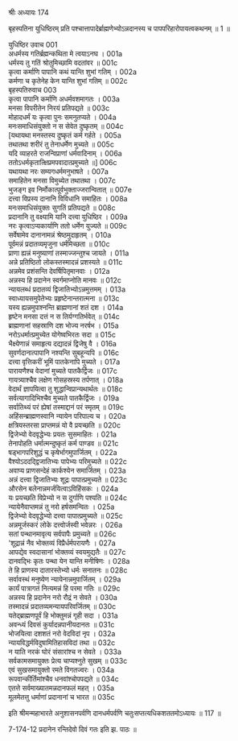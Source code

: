 श्रीः
अध्यायः 174

बृहस्पतिना युधिष्ठिरम् प्रति पश्चात्तापादेर्ब्राह्मणेभ्योऽन्नदानस्य च पापपरिहारोपायत्वकथनम् ॥ 1 ॥

युधिष्ठिर उवाच 	001  
अधर्मस्य गतिर्ब्रह्मन्कथिता मे त्वयाऽनघ ।	001a  
धर्मस्य तु गतिं श्रोतुमिच्छामि वदतांवर ॥	001c  
कृत्वा कर्माणि पापानि कथं यान्ति शुभां गतिम् ।	002a  
कर्मणा च कृतेनेह केन यान्ति शुभां गतिम् ॥	002c  
बृहस्पतिरुवाच 	003  
कृत्वा पापानि कर्माणि अधर्मवशमागतः ।	003a  
मनसा विपरीतेन निरयं प्रतिपद्यते ॥	003c  
मोहादधर्मं यः कृत्वा पुनः समनुतप्यते ।	004a  
मनःसमाधिसंयुक्तो न स सेवेत दुष्कृतम् ॥	004c  
[यथायथा मनस्तस्य दुष्कृतं कर्म गर्हते ।	005a  
तथातथा शरीरं तु तेनाधर्मेण मुच्यते ॥	005c  
यदि व्याहरते राजन्विप्राणां धर्मवादिनाम् ।	006a  
ततोऽधर्मकृतात्क्षिप्रमपवादात्प्रमुच्यते ॥]	006c  
यथायथा नरः सम्यगधर्ममनुभाषते ।	007a  
समाहितेन मनसा विमुच्येत तथातथा ।	007c  
भुजङ्ग इव निर्मोकात्पूर्वभुक्ताज्जरान्वितात् ॥	007e  
दत्त्वा विप्रस्य दानानि विविधानि समाहितः ।	008a  
मनःसमाधिसंयुक्तः सुगतिं प्रतिपद्यते ॥	008c  
प्रदानानि तु वक्ष्यामि यानि दत्त्वा युधिष्ठिर ।	009a  
नरः कृत्वाऽप्यकार्याणि ततो धर्मेण युज्यते ॥	009c  
सर्वेषामेव दानानामन्नं श्रेष्ठमुदाहृतम् ।	010a  
पूर्वमन्नं प्रदातव्यमृजुना धर्ममिच्छता ॥	010c  
प्राणा ह्यन्नं मनुष्याणां तस्माज्जन्तुश्च जायते ।	011a  
अन्ने प्रतिष्ठितो लोकस्तस्मादन्नं प्रशस्यते ॥	011c  
अन्नमेव प्रशंसन्ति देवर्षिपितृमानवाः ।	012a  
अन्नस्य हि प्रदानेन स्वर्गमाप्नोति मानवः ॥	012c  
न्यायलब्धं प्रदातव्यं द्विजातिभ्योऽन्नमुत्तमम् ।	013a  
स्वाध्यायसमुपेतेभ्यः प्रहृष्टेनान्तरात्मना ॥	013c  
यस्य ह्यन्नमुपाश्नन्ति ब्राह्मणानां शतं दश ।	014a  
हृष्टेन मनसा दत्तं न स तिर्यग्गतिर्भवेत् ॥	014c  
ब्राह्मणानां सहस्राणि दश भोज्य नरर्षभ ।	015a  
नरोऽधर्मात्प्रमुच्येत योगेष्वभिरतः सदा ॥	015c  
भैक्ष्येणान्नं समाहृत्य दद्यादन्नं द्विजेषु वै ।	016a  
सुवर्णदानात्पापानि नश्यन्ति सुबहून्यपि ॥	016c  
दत्त्वा वृत्तिकरीं भूमिं पातकेनापि मुच्यते ।	017a  
पारायणैश्च वेदानां मुच्यते पातकैर्द्विजः ॥	017c  
गायत्र्याश्चैव लक्षेण गोसहस्रस्य तर्पणात् ।	018a  
वेदार्थं ज्ञापयित्वा तु शुद्धान्विप्रान्यथार्थतः ॥	018c  
सर्वत्यागादिभिश्चैव मुच्यते पातकैर्द्विजः ।	019a  
सर्वातिथ्यं परं ह्येषां तस्माद्दानं परं स्मृतम् ॥	019c  
अहिंसन्ब्राह्मणस्वानि न्यायेन परिपाल्य च ।	020a  
क्षत्रियस्तरसा प्राप्तमन्नं यो वै प्रयच्छति ॥	020c  
द्विजेभ्यो वेदवृद्धेभ्यः प्रयतः सुसमाहितः ।	021a  
तेनापोहति धर्मात्मन्दुष्कृतं कर्म पाण्डव ॥	021c  
षड्भागपरिशुद्धं च कृषेर्भागमुपार्जितम् ।	022a  
वैश्योऽददद्द्विजातिभ्यः पापेभ्यः परिमुच्यते ॥	022c  
अवाप्य प्राणसन्देहं कार्कश्येन समार्जितम् ।	023a  
अन्नं दत्त्वा द्विजातिभ्यः शूद्रः पापात्प्रमुच्यते ॥	023c  
औरसेन बलेनान्नमर्जयित्वाऽविहिंसकः ।	024a  
यः प्रयच्छति विप्रेभ्यो न स दुर्गाणि पश्यति ॥	024c  
न्यायेनैवाप्तमन्नं तु नरो हर्षसमन्वितः ।	025a  
द्विजेभ्यो वेदवृद्धेभ्यो दत्त्वा पापात्प्रमुच्यते ॥	025c  
अन्नमूर्जस्करं लोके दत्त्वोर्जस्वी भवेन्नरः ।	026a  
सतां पन्थानमावृत्य सर्वपापैः प्रमुच्यते ॥	026c  
\'शूद्रान्नं नैव भोक्तव्यं विप्रैर्धर्मपरायणैः ।	027a  
आपद्येव स्वदासानां भोक्तव्यं स्वयमुद्यतैः ॥	027c  
दानवद्भिः कृतः पन्था येन यान्ति मनीषिणः ।	028a  
ते हि प्राणस्य दातारस्तेभ्यो धर्मः सनातनः ॥	028c  
सर्वावस्थं मनुष्येण न्यायेनान्नमुपार्जितम् ।	029a  
कार्यं पात्रागतं नित्यमन्नं हि परमा गतिः ॥	029c  
अन्नस्य हि प्रदानेन नरो रौद्रं न सेवते ।	030a  
तस्मादन्नं प्रदातव्यमन्यायपरिवर्जितम् ॥	030c  
यतेद्ब्राह्मणपूर्वं हि भोक्तुमन्नं गृही सदा ।	031a  
अवन्ध्यं दिवसं कुर्यादन्नपानीयदानतः ॥	031c  
भोजयित्वा दशशतं नरो वेदविदां नृप ।	032a  
न्यायविद्धर्मविदुषामितिहासविदां तथा ॥	032c  
न याति नरकं घोरं संसारांश्च न सेवते ।	033a  
सर्वकामसमायुक्तः प्रेत्य चाप्यश्नुते सुखम् ॥	033c  
एवं सुखसमायुक्तो रमते विगतज्वरः ।	034a  
रूपवान्कीर्तिमांश्चैव धनवांश्चोपपद्यते ॥	034c  
एतत्ते सर्वमाख्यातमन्नदानफलं महत् ।	035a  
मूलमेतत्तु धर्माणां प्रदानानां च भारत ॥ 	035c  

इति श्रीमन्महाभारते अनुशासनपर्वणि दानधर्मपर्वणि चतुःसप्तत्यधिकशततमोऽध्यायः ॥ 117 ॥

7-174-12 प्रदानेन रन्तिदेवो दिवं गतः इति झ. पाठः ॥
